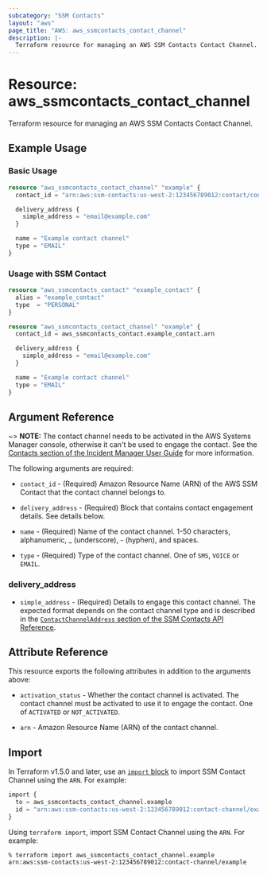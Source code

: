 ```yaml
---
subcategory: "SSM Contacts"
layout: "aws"
page_title: "AWS: aws_ssmcontacts_contact_channel"
description: |-
  Terraform resource for managing an AWS SSM Contacts Contact Channel.
---
```


# Resource: aws_ssmcontacts_contact_channel

Terraform resource for managing an AWS SSM Contacts Contact Channel.

## Example Usage

### Basic Usage

```terraform
resource "aws_ssmcontacts_contact_channel" "example" {
  contact_id = "arn:aws:ssm-contacts:us-west-2:123456789012:contact/contactalias"

  delivery_address {
    simple_address = "email@example.com"
  }

  name = "Example contact channel"
  type = "EMAIL"
}
```

### Usage with SSM Contact

```terraform
resource "aws_ssmcontacts_contact" "example_contact" {
  alias = "example_contact"
  type  = "PERSONAL"
}

resource "aws_ssmcontacts_contact_channel" "example" {
  contact_id = aws_ssmcontacts_contact.example_contact.arn

  delivery_address {
    simple_address = "email@example.com"
  }

  name = "Example contact channel"
  type = "EMAIL"
}
```

## Argument Reference

~> **NOTE:** The contact channel needs to be activated in the AWS Systems Manager console, otherwise it can't be used to engage the contact. See the [Contacts section of the Incident Manager User Guide](https://docs.aws.amazon.com/incident-manager/latest/userguide/contacts.html) for more information.

The following arguments are required:

- `contact_id` - (Required) Amazon Resource Name (ARN) of the AWS SSM Contact that the contact channel belongs to.

- `delivery_address` - (Required) Block that contains contact engagement details. See details below.

- `name` - (Required) Name of the contact channel. 1-50 characters, alphanumeric, _ (underscore), - (hyphen), and spaces.

- `type` - (Required) Type of the contact channel. One of `SMS`, `VOICE` or `EMAIL`.

### delivery_address

- `simple_address` - (Required) Details to engage this contact channel. The expected format depends on the contact channel type and is described in the [`ContactChannelAddress` section of the SSM Contacts API Reference](https://docs.aws.amazon.com/incident-manager/latest/APIReference/API_SSMContacts_ContactChannelAddress.html).

## Attribute Reference

This resource exports the following attributes in addition to the arguments above:

- `activation_status` - Whether the contact channel is activated. The contact channel must be activated to use it to engage the contact. One of `ACTIVATED` or `NOT_ACTIVATED`.

- `arn` - Amazon Resource Name (ARN) of the contact channel.

## Import

In Terraform v1.5.0 and later, use an [`import` block](https://developer.hashicorp.com/terraform/language/import) to import SSM Contact Channel using the `ARN`. For example:

```terraform
import {
  to = aws_ssmcontacts_contact_channel.example
  id = "arn:aws:ssm-contacts:us-west-2:123456789012:contact-channel/example"
}
```

Using `terraform import`, import SSM Contact Channel using the `ARN`. For example:

```console
% terraform import aws_ssmcontacts_contact_channel.example arn:aws:ssm-contacts:us-west-2:123456789012:contact-channel/example
```
